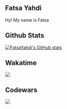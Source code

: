 ## Fatsa Yahdi
Hy! My name is Fatsa

## Github Stats
[![FatsaYahdi's GitHub stats](https://github-readme-stats.vercel.app/api?username=fatsayahdi)](https://github.com/FatsaYahdi/)

## Wakatime
<img src="https://github-readme-stats.vercel.app/api/wakatime?username=fatsayahdi&theme=outrun&custom_title=Fatsa%27s%20Wakatime%20Stats&layout=compact&range=last_7_days&langs_count=10" />

## Codewars
<img src="https://github.r2v.ch/codewars?user=FatsaYahdi" />
